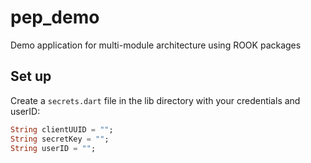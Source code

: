 # pep_demo

Demo application for multi-module architecture using ROOK packages 

## Set up

Create a `secrets.dart` file in the lib directory with your credentials and userID:

```dart
String clientUUID = "";
String secretKey = "";
String userID = "";
```
